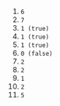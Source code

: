 1. `6`
2. `7`
3. `1 (true)`
4. `1 (true)`
5. `1 (true)`
6. `0 (false)`
7. `2`
8. `2`
9. `1`
10. `2`
11. `5`
